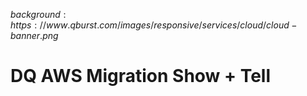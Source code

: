 $background:https://www.qburst.com/images/responsive/services/cloud/cloud-banner.png$

# DQ AWS Migration Show + Tell